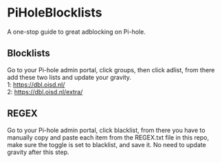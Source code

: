 # PiHoleBlocklists
A one-stop guide to great adblocking on Pi-hole.


## Blocklists
Go to your Pi-hole admin portal, click groups, then click adlist, from there add these two lists and update your gravity.<br>
1: https://dbl.oisd.nl/ <br>
2: https://dbl.oisd.nl/extra/

## REGEX
Go to your Pi-hole admin portal, click blacklist, from there you have to manually copy and paste each item from the REGEX.txt file in this repo, make sure the toggle is set to blacklist, and save it. No need to update gravity after this step.
